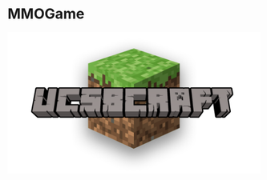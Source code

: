 # MMOGame

![Image of UCSBCraft](https://github.com/yuanqili/MMOGame/blob/master/logo.png?raw=true)
